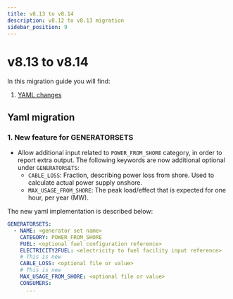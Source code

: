 ```yaml
---
title: v8.13 to v8.14
description: v8.12 to v8.13 migration
sidebar_position: 9
---
```


# v8.13 to v8.14

In this migration guide you will find:

1. [YAML changes](#yaml-migration)

## Yaml migration

### 1. New feature for GENERATORSETS
- Allow additional input related to `POWER_FROM_SHORE` category, in order to report extra output. The following keywords are now additional optional under `GENERATORSETS`:
  - `CABLE_LOSS`: Fraction, describing power loss from shore. Used to calculate actual power supply onshore.
  - `MAX_USAGE_FROM_SHORE`: The peak load/effect that is expected for one hour, per year (MW).

The new yaml implementation is described below:

```yaml
GENERATORSETS:
  - NAME: <generator set name>
    CATEGORY: POWER_FROM_SHORE
    FUEL: <optional fuel configuration reference>
    ELECTRICITY2FUEL: <electricity to fuel facility input reference>
    # This is new
    CABLE_LOSS: <optional file or value>
    # This is new
    MAX_USAGE_FROM_SHORE: <optional file or value>
    CONSUMERS:
      ...
```
